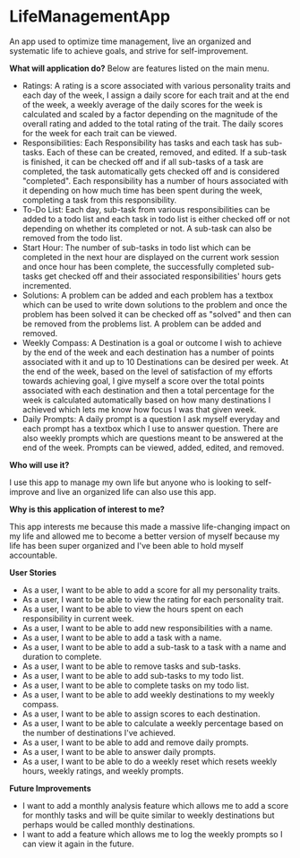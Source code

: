 # LifeManagementApp
An app used to optimize time management, live an organized and systematic life to achieve goals, and strive for self-improvement. 

**What will application do?**
Below are features listed on the main menu. 
- Ratings: A rating is a score associated with various personality traits and each day of the week, I assign a daily score for each trait and at the end of the week, a weekly average of the daily scores for the week is calculated and scaled by a factor depending on the magnitude of the overall rating and added to the total rating of the trait. The daily scores for the week for each trait can be viewed. 
- Responsibilities: Each Responsibility has tasks and each task has sub-tasks. Each of these can be created, removed, and edited. If a sub-task is finished, it can be checked off and if all sub-tasks of a task are completed, the task automatically gets checked off and is considered "completed". Each responsibility has a number of hours associated with it depending on how much time has been spent during the week, completing a task from this responsibility. 
- To-Do List: Each day, sub-task from various responsibilities can be added to a todo list and each task in todo list is either checked off or not depending on whether its completed or not. A sub-task can also be removed from the todo list. 
- Start Hour: The number of sub-tasks in todo list which can be completed in the next hour are displayed on the current work session and once hour has been complete, the successfully completed sub-tasks get checked off and their associated responsibilities' hours gets incremented. 
- Solutions: A problem can be added and each problem has a textbox which can be used to write down solutions to the problem and once the problem has been solved it can be checked off as "solved" and then can be removed from the problems list. A problem can be added and removed. 
- Weekly Compass: A Destination is a goal or outcome I wish to achieve by the end of the week and each destination has a number of points associated with it and up to 10 Destinations can be desired per week. At the end of the week, based on the level of satisfaction of my efforts towards achieving goal, I give myself a score over the total points associated with each destination and then a total percentage for the week is calculated automatically based on how many destinations I achieved which lets me know how focus I was that given week. 
- Daily Prompts: A daily prompt is a question I ask myself everyday and each prompt has a textbox which I use to answer question. There are also weekly prompts which are questions meant to be answered at the end of the week. Prompts can be viewed, added, edited, and removed. 

**Who will use it?**

I use this app to manage my own life but anyone who is looking to self-improve and live an organized life can also use this app. 

**Why is this application of interest to me?**

This app interests me because this made a massive life-changing impact on my life and allowed me to become a better version of myself because my life has been super organized and I've been able to hold myself accountable. 

**User Stories**
- As a user, I want to be able to add a score for all my personality traits. 
- As a user, I want to be able to view the rating for each personality trait. 
- As a user, I want to be able to view the hours spent on each responsibility in current week.
- As a user, I want to be able to add new responsibilities with a name. 
- As a user, I want to be able to add a task with a name. 
- As a user, I want to be able to add a sub-task to a task with a name and duration to complete. 
- As a user, I want to be able to remove tasks and sub-tasks.
- As a user, I want to be able to add sub-tasks to my todo list. 
- As a user, I want to be able to complete tasks on my todo list. 
- As a user, I want to be able to add weekly destinations to my weekly compass. 
- As a user, I want to be able to assign scores to each destination. 
- As a user, I want to be able to calculate a weekly percentage based on the number of destinations I've achieved. 
- As a user, I want to be able to add and remove daily prompts. 
- As a user, I want to be able to answer daily prompts. 
- As a user, I want to be able to do a weekly reset which resets weekly hours, weekly ratings, and weekly prompts. 

**Future Improvements**

- I want to add a monthly analysis feature which allows me to add a score for monthly tasks and will be quite similar to weekly destinations but perhaps would be called monthly destinations. 
- I want to add a feature which allows me to log the weekly prompts so I can view it again in the future. 
